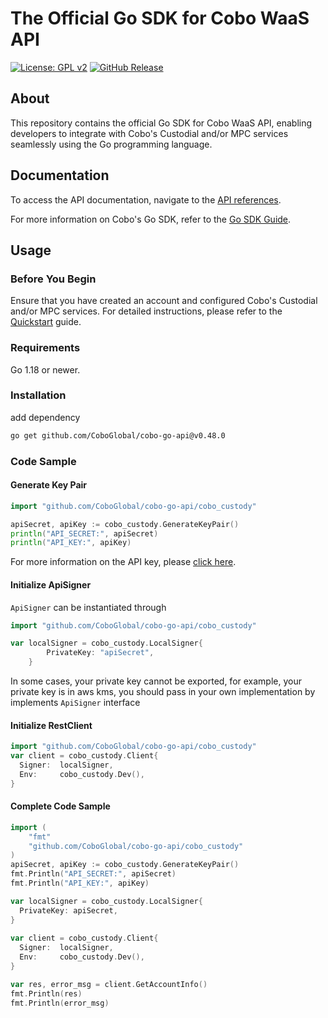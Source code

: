 # The Official Go SDK for Cobo WaaS API

[![License: GPL v2](https://img.shields.io/badge/License-GPL_v2-blue.svg)](https://www.gnu.org/licenses/old-licenses/gpl-2.0.en.html)
[![GitHub Release](https://img.shields.io/github/release/CoboGlobal/cobo-go-api.svg?style=flat)]()

## About

This repository contains the official Go SDK for Cobo WaaS API, enabling developers to integrate with Cobo's Custodial
and/or MPC services seamlessly using the Go programming language.

## Documentation

To access the API documentation, navigate to
the [API references](https://www.cobo.com/developers/api-references/overview/).

For more information on Cobo's Go SDK, refer to
the [Go SDK Guide](https://www.cobo.com/developers/sdks-and-tools/sdks/waas/go).

## Usage

### Before You Begin

Ensure that you have created an account and configured Cobo's Custodial and/or MPC services.
For detailed instructions, please refer to
the [Quickstart](https://www.cobo.com/developers/get-started/overview/quickstart) guide.

### Requirements

Go 1.18 or newer.

### Installation

add dependency

```sh
go get github.com/CoboGlobal/cobo-go-api@v0.48.0
```

### Code Sample

#### Generate Key Pair

```go
import "github.com/CoboGlobal/cobo-go-api/cobo_custody"

apiSecret, apiKey := cobo_custody.GenerateKeyPair()
println("API_SECRET:", apiSecret)
println("API_KEY:", apiKey)
```

For more information on the API key, please [click here](https://www.cobo.com/developers/api-references/overview/authentication).

#### Initialize ApiSigner

`ApiSigner` can be instantiated through

```go
import "github.com/CoboGlobal/cobo-go-api/cobo_custody"

var localSigner = cobo_custody.LocalSigner{
		PrivateKey: "apiSecret",
	}
```

In some cases, your private key cannot be exported, for example, your private key is in aws kms, you should pass in your own implementation by implements `ApiSigner` interface

#### Initialize RestClient

```go
import "github.com/CoboGlobal/cobo-go-api/cobo_custody"
var client = cobo_custody.Client{
  Signer:  localSigner,
  Env:     cobo_custody.Dev(),
}
```

#### Complete Code Sample

```Go
import (
	"fmt"
	"github.com/CoboGlobal/cobo-go-api/cobo_custody"
)
apiSecret, apiKey := cobo_custody.GenerateKeyPair()
fmt.Println("API_SECRET:", apiSecret)
fmt.Println("API_KEY:", apiKey)

var localSigner = cobo_custody.LocalSigner{ 
  PrivateKey: apiSecret,
}
	
var client = cobo_custody.Client{
  Signer:  localSigner,
  Env:     cobo_custody.Dev(),
}

var res, error_msg = client.GetAccountInfo()
fmt.Println(res)
fmt.Println(error_msg)

```

